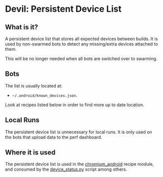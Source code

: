 <!-- Copyright 2016 The Chromium Authors. All rights reserved.
     Use of this source code is governed by a BSD-style license that can be
     found in the LICENSE file.
-->

# Devil: Persistent Device List

## What is it?

A persistent device list that stores all expected devices between builds. It
is used by non-swarmed bots to detect any missing/extra devices attached to
them.

This will be no longer needed when all bots are switched over to swarming.

## Bots

The list is usually located at:

  - `~/.android/known_devices.json`.

Look at recipes listed below in order to find more up to date location.

## Local Runs

The persistent device list is unnecessary for local runs. It is only used on the
bots that upload data to the perf dashboard.

## Where it is used

The persistent device list is used in the
[chromium_android](https://source.chromium.org/chromium/chromium/tools/build/+/master:recipes/recipe_modules/chromium_android/api.py;l=50;drc=fd928820620dff8989e853accc54b1d61657f236)
recipe module, and consumed by the
[device_status.py](https://source.chromium.org/chromium/chromium/src/+/master:third_party/catapult/devil/devil/android/tools/device_status.py;l=230;drc=1e5bef4469199e4daba5d8fd885966112f8a45d5)
script among others.
